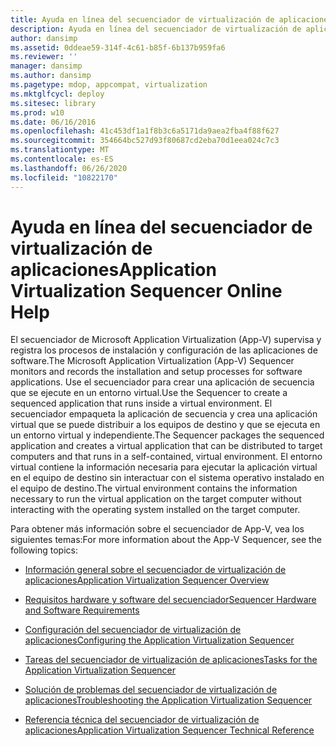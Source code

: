 ```yaml
---
title: Ayuda en línea del secuenciador de virtualización de aplicaciones
description: Ayuda en línea del secuenciador de virtualización de aplicaciones
author: dansimp
ms.assetid: 0ddeae59-314f-4c61-b85f-6b137b959fa6
ms.reviewer: ''
manager: dansimp
ms.author: dansimp
ms.pagetype: mdop, appcompat, virtualization
ms.mktglfcycl: deploy
ms.sitesec: library
ms.prod: w10
ms.date: 06/16/2016
ms.openlocfilehash: 41c453df1a1f8b3c6a5171da9aea2fba4f88f627
ms.sourcegitcommit: 354664bc527d93f80687cd2eba70d1eea024c7c3
ms.translationtype: MT
ms.contentlocale: es-ES
ms.lasthandoff: 06/26/2020
ms.locfileid: "10822170"
---
```

# <span data-ttu-id="d6b5b-103">Ayuda en línea del secuenciador de virtualización de aplicaciones</span><span class="sxs-lookup"><span data-stu-id="d6b5b-103">Application Virtualization Sequencer Online Help</span></span>


<span data-ttu-id="d6b5b-104">El secuenciador de Microsoft Application Virtualization (App-V) supervisa y registra los procesos de instalación y configuración de las aplicaciones de software.</span><span class="sxs-lookup"><span data-stu-id="d6b5b-104">The Microsoft Application Virtualization (App-V) Sequencer monitors and records the installation and setup processes for software applications.</span></span> <span data-ttu-id="d6b5b-105">Use el secuenciador para crear una aplicación de secuencia que se ejecute en un entorno virtual.</span><span class="sxs-lookup"><span data-stu-id="d6b5b-105">Use the Sequencer to create a sequenced application that runs inside a virtual environment.</span></span> <span data-ttu-id="d6b5b-106">El secuenciador empaqueta la aplicación de secuencia y crea una aplicación virtual que se puede distribuir a los equipos de destino y que se ejecuta en un entorno virtual y independiente.</span><span class="sxs-lookup"><span data-stu-id="d6b5b-106">The Sequencer packages the sequenced application and creates a virtual application that can be distributed to target computers and that runs in a self-contained, virtual environment.</span></span> <span data-ttu-id="d6b5b-107">El entorno virtual contiene la información necesaria para ejecutar la aplicación virtual en el equipo de destino sin interactuar con el sistema operativo instalado en el equipo de destino.</span><span class="sxs-lookup"><span data-stu-id="d6b5b-107">The virtual environment contains the information necessary to run the virtual application on the target computer without interacting with the operating system installed on the target computer.</span></span>

<span data-ttu-id="d6b5b-108">Para obtener más información sobre el secuenciador de App-V, vea los siguientes temas:</span><span class="sxs-lookup"><span data-stu-id="d6b5b-108">For more information about the App-V Sequencer, see the following topics:</span></span>

-   [<span data-ttu-id="d6b5b-109">Información general sobre el secuenciador de virtualización de aplicaciones</span><span class="sxs-lookup"><span data-stu-id="d6b5b-109">Application Virtualization Sequencer Overview</span></span>](application-virtualization-sequencer-overview.md)

-   [<span data-ttu-id="d6b5b-110">Requisitos hardware y software del secuenciador</span><span class="sxs-lookup"><span data-stu-id="d6b5b-110">Sequencer Hardware and Software Requirements</span></span>](sequencer-hardware-and-software-requirements.md)

-   [<span data-ttu-id="d6b5b-111">Configuración del secuenciador de virtualización de aplicaciones</span><span class="sxs-lookup"><span data-stu-id="d6b5b-111">Configuring the Application Virtualization Sequencer</span></span>](configuring-the-application-virtualization-sequencer.md)

-   [<span data-ttu-id="d6b5b-112">Tareas del secuenciador de virtualización de aplicaciones</span><span class="sxs-lookup"><span data-stu-id="d6b5b-112">Tasks for the Application Virtualization Sequencer</span></span>](tasks-for-the-application-virtualization-sequencer.md)

-   [<span data-ttu-id="d6b5b-113">Solución de problemas del secuenciador de virtualización de aplicaciones</span><span class="sxs-lookup"><span data-stu-id="d6b5b-113">Troubleshooting the Application Virtualization Sequencer</span></span>](troubleshooting-the-application-virtualization-sequencer.md)

-   [<span data-ttu-id="d6b5b-114">Referencia técnica del secuenciador de virtualización de aplicaciones</span><span class="sxs-lookup"><span data-stu-id="d6b5b-114">Application Virtualization Sequencer Technical Reference</span></span>](application-virtualization-sequencer-technical-reference-keep.md)

 

 





